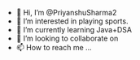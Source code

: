 - 👋 Hi, I’m @PriyanshuSharma2
- 👀 I’m interested in playing sports. 
- 🌱 I’m currently learning Java+DSA
- 💞️ I’m looking to collaborate on 
- 📫 How to reach me ...

<!---
PriyanshuSharma2/PriyanshuSharma2 is a ✨ special ✨ repository because its `README.md` (this file) appears on your GitHub profile.
You can click the Preview link to take a look at your changes.
--->
